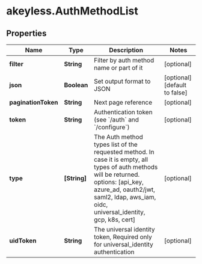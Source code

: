 # akeyless.AuthMethodList

## Properties

Name | Type | Description | Notes
------------ | ------------- | ------------- | -------------
**filter** | **String** | Filter by auth method name or part of it | [optional] 
**json** | **Boolean** | Set output format to JSON | [optional] [default to false]
**paginationToken** | **String** | Next page reference | [optional] 
**token** | **String** | Authentication token (see &#x60;/auth&#x60; and &#x60;/configure&#x60;) | [optional] 
**type** | **[String]** | The Auth method types list of the requested method. In case it is empty, all types of auth methods will be returned. options: [api_key, azure_ad, oauth2/jwt, saml2, ldap, aws_iam, oidc, universal_identity, gcp, k8s, cert] | [optional] 
**uidToken** | **String** | The universal identity token, Required only for universal_identity authentication | [optional] 


